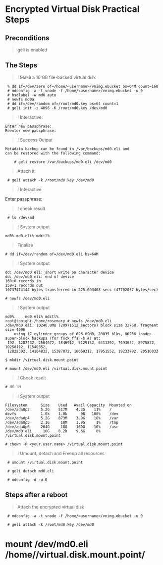 
# Encrypted Virtual Disk Practical Steps

## Preconditions

> geli is enabled


## The Steps

> ! Make a 10 GB file-backed virtual disk

```
 % dd if=/dev/zero of=/home/<username>/vnimg.ebucket bs=64M count=160
 # mdconfig -a -t vnode -f /home/<username>/vnimg.ebucket -u 0
 # bsdlabel -w md0 auto
 # newfs md0a
 # dd if=/dev/random of=/root/md0.key bs=64 count=1
 # geli init -s 4096 -K /root/md0.key /dev/md0
```

> ! Interactive:

```
Enter new passphrase:
Reenter new passphrase:
```

> ! Success Output

```
Metadata backup can be found in /var/backups/md0.eli and
can be restored with the following command:

	# geli restore /var/backups/md0.eli /dev/md0
```

> Attach it

```
 # geli attach -k /root/md0.key /dev/md0
```

> ! Interactive

Enter passphrase: 


> ! check result


```
 # ls /dev/md
```

> ! System output

```
md0% md0.eli% mdctl%
```

> Finalise

```
# dd if=/dev/random of=/dev/md0.eli bs=64M
```

> ! System output


```
dd: /dev/md0.eli: short write on character device
dd: /dev/md0.eli: end of device
160+0 records in
159+1 records out
10737414144 bytes transferred in 225.093408 secs (47702037 bytes/sec)
```

```
# newfs /dev/md0.eli
```

> ! System output

```
md0%     md0.eli% mdctl%   
root@tonight:/home/rosemary # newfs /dev/md0.eli 
/dev/md0.eli: 10240.0MB (20971512 sectors) block size 32768, fragment size 4096
	using 17 cylinder groups of 626.09MB, 20035 blks, 80256 inodes.
super-block backups (for fsck_ffs -b #) at:
 192, 1282432, 2564672, 3846912, 5129152, 6411392, 7693632, 8975872, 10258112, 11540352,
 12822592, 14104832, 15387072, 16669312, 17951552, 19233792, 20516032

```


```
$ mkdir /virtual.disk.mount.point
```


```
# mount /dev/md0.eli /virtual.disk.mount.point
```

> ! Check result


```
# df -H
```

> ! System output

```
Filesystem      Size    Used   Avail Capacity  Mounted on
/dev/ada0p2     5.2G    517M    4.3G    11%    /
devfs           1.0k    1.0k      0B   100%    /dev
/dev/ada0p4     5.2G    873M    3.9G    18%    /var
/dev/ada0p5     2.1G     18M    1.9G     1%    /tmp
/dev/ada0p6     204G     18G    169G    10%    /usr
/dev/md0.eli     10G    8.2k    9.6G     0%    /virtual.disk.mount.point

```

```
# chown -R <your.user.name> /virtual.disk.mount.point
```

> ! Umount, detach and Freeup all resources

```
 # umount /virtual.disk.mount.point
```

```
 # geli detach md0.eli
```

```
 # mdconfig -d -u 0
```

## Steps after a reboot

> Attach the encrypted virtual disk

```
 # mdconfig -a -t vnode -f /home/<username>/vnimg.ebucket -u 0
```

```
 # geli attach -k /root/md0.key /dev/md0

```
 # mount /dev/md0.eli /home/<username>/virtual.disk.mount.point/

```
